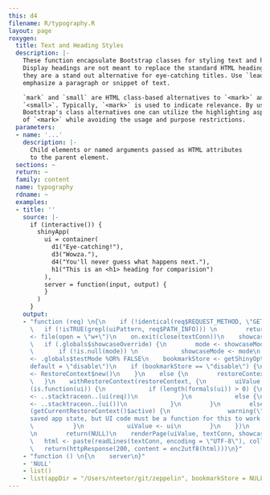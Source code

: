 ```yaml
---
this: d4
filename: R/typography.R
layout: page
roxygen:
  title: Text and Heading Styles
  description: |-
    These function encapsulate Bootstrap classes for styling text and headings.
    Display headings are not meant to replace the standard HTML heading tags,
    they are a stand out alternative for eye-catching titles. Use `lead` to
    emphasize a paragraph or snippet of text.

    `mark` and `small` are HTML class-based alternatives to `<mark>` and
    `<small>`. Typically, `<mark>` is used to indicate relevance. By using
    Bootstrap's class alternatives one can utilize the highlighting aspect
    of `<mark>` while avoiding the usage and purpose restrictions.
  parameters:
  - name: '...'
    description: |-
      Child elements or named arguments passed as HTML attributes
      to the parent element.
  sections: ~
  return: ~
  family: content
  name: typography
  rdname: ~
  examples:
  - title: ''
    source: |-
      if (interactive()) {
        shinyApp(
          ui = container(
            d1("Eye-catching!"),
            d3("Wowza."),
            d4("You'll never guess what happens next."),
            h1("This is an <h1> heading for comparision")
          ),
          server = function(input, output) {
          }
        )
      }
    output:
    - "function (req) \n{\n    if (!identical(req$REQUEST_METHOD, \"GET\")) \n        return(NULL)\n
      \   if (!isTRUE(grepl(uiPattern, req$PATH_INFO))) \n        return(NULL)\n    textConn
      <- file(open = \"w+\")\n    on.exit(close(textConn))\n    showcaseMode <- .globals$showcaseDefault\n
      \   if (.globals$showcaseOverride) {\n        mode <- showcaseModeOfReq(req)\n
      \       if (!is.null(mode)) \n            showcaseMode <- mode\n    }\n    testMode
      <- .globals$testMode %OR% FALSE\n    bookmarkStore <- getShinyOption(\"bookmarkStore\",
      default = \"disable\")\n    if (bookmarkStore == \"disable\") {\n        restoreContext
      <- RestoreContext$new()\n    }\n    else {\n        restoreContext <- RestoreContext$new(req$QUERY_STRING)\n
      \   }\n    withRestoreContext(restoreContext, {\n        uiValue <- NULL\n        if
      (is.function(ui)) {\n            if (length(formals(ui)) > 0) {\n                uiValue
      <- ..stacktraceon..(ui(req))\n            }\n            else {\n                uiValue
      <- ..stacktraceon..(ui())\n            }\n        }\n        else {\n            if
      (getCurrentRestoreContext()$active) {\n                warning(\"Trying to restore
      saved app state, but UI code must be a function for this to work! See ?enableBookmarking\")\n
      \           }\n            uiValue <- ui\n        }\n    })\n    if (is.null(uiValue))
      \n        return(NULL)\n    renderPage(uiValue, textConn, showcaseMode, testMode)\n
      \   html <- paste(readLines(textConn, encoding = \"UTF-8\"), collapse = \"\\n\")\n
      \   return(httpResponse(200, content = enc2utf8(html)))\n}"
    - "function () \n{\n    server\n}"
    - 'NULL'
    - list()
    - list(appDir = "/Users/nteetor/git/zeppelin", bookmarkStore = NULL)
---
```

